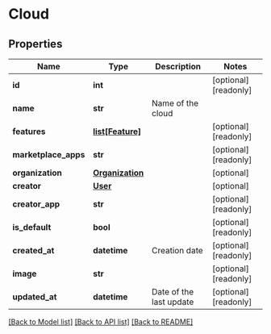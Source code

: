 # Cloud

## Properties
Name | Type | Description | Notes
------------ | ------------- | ------------- | -------------
**id** | **int** |  | [optional] [readonly] 
**name** | **str** | Name of the cloud | 
**features** | [**list[Feature]**](Feature.md) |  | [optional] [readonly] 
**marketplace_apps** | **str** |  | [optional] [readonly] 
**organization** | [**Organization**](Organization.md) |  | [optional] 
**creator** | [**User**](User.md) |  | [optional] 
**creator_app** | **str** |  | [optional] [readonly] 
**is_default** | **bool** |  | [optional] [readonly] 
**created_at** | **datetime** | Creation date | [optional] [readonly] 
**image** | **str** |  | [optional] [readonly] 
**updated_at** | **datetime** | Date of the last update | [optional] [readonly] 

[[Back to Model list]](../README.md#documentation-for-models) [[Back to API list]](../README.md#documentation-for-api-endpoints) [[Back to README]](../README.md)


